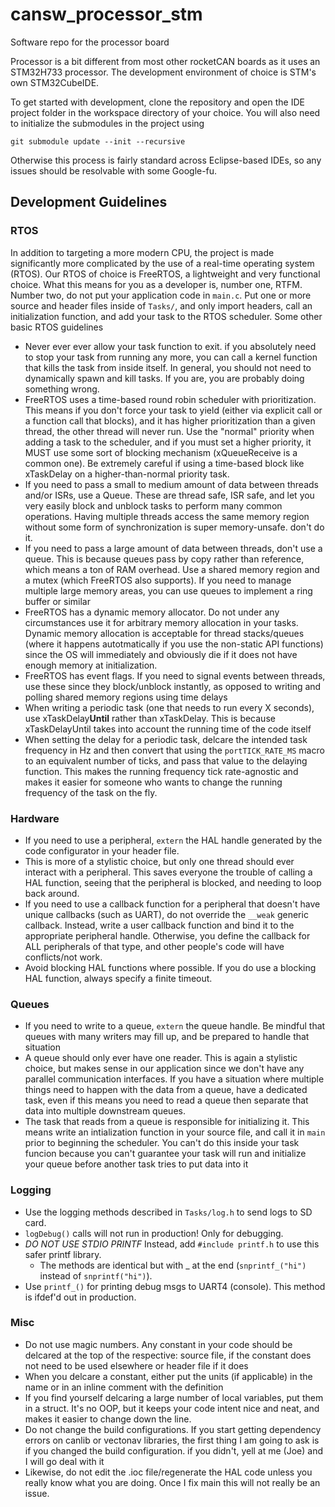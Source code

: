 # cansw_processor_stm

Software repo for the processor board

Processor is a bit different from most other rocketCAN boards as it uses an STM32H733 processor. The development environment of choice is STM's own STM32CubeIDE.

To get started with development, clone the repository and open the IDE project folder in the workspace directory of your choice. You will also need to initialize the submodules in the project using 

`git submodule update --init --recursive`

Otherwise this process is fairly standard across Eclipse-based IDEs, so any issues should be resolvable with some Google-fu.

## Development Guidelines

### RTOS
In addition to targeting a more modern CPU, the project is made significantly more complicated by the use of a real-time operating system (RTOS). Our RTOS of choice is FreeRTOS, a lightweight and very functional choice. What this means for you as a developer is, number one, RTFM. Number two, do not put your application code in ```main.c```. Put one or more source and header files inside of ```Tasks/```, and only import headers, call an initialization function, and add your task to the RTOS scheduler. Some other basic RTOS guidelines
- Never ever ever allow your task function to exit. if you absolutely need to stop your task from running any more, you can call a kernel function that kills the task from inside itself. In general, you should not need to dynamically spawn and kill tasks. If you are, you are probably doing something wrong.
- FreeRTOS uses a time-based round robin scheduler with prioritization. This means if you don't force your task to yield (either via explicit call or a function call that blocks), and it has higher prioritization than a given thread, the other thread will never run. Use the "normal" priority when adding a task to the scheduler, and if you must set a higher priority, it MUST use some sort of blocking mechanism (xQueueReceive is a common one). Be extremely careful if using a time-based block like xTaskDelay on a higher-than-normal priority task.
- If you need to pass a small to medium amount of data between threads and/or ISRs, use a Queue. These are thread safe, ISR safe, and let you very easily block and unblock tasks to perform many common operations. Having multiple threads access the same memory region without some form of synchronization is super memory-unsafe. don't do it.
- If you need to pass a large amount of data between threads, don't use a queue. This is because queues pass by copy rather than reference, which means a ton of RAM overhead. Use a shared memory region and a mutex (which FreeRTOS also supports). If you need to manage multiple large memory areas, you can use queues to implement a ring buffer or similar
- FreeRTOS has a dynamic memory allocator. Do not under any circumstances use it for arbitrary memory allocation in your tasks. Dynamic memory allocation is acceptable for thread stacks/queues (where it happens autotmatically if you use the non-static API functions) since the OS will immediately and obviously die if it does not have enough memory at initialization.
- FreeRTOS has event flags. If you need to signal events between threads, use these since they block/unblock instantly, as opposed to writing and polling shared memory regions using time delays
- When writing a periodic task (one that needs to run every X seconds), use xTaskDelay**Until** rather than xTaskDelay. This is because xTaskDelayUntil takes into account the running time of the code itself
- When setting the delay for a periodic task, delcare the intended task frequency in Hz and then convert that using the ```portTICK_RATE_MS``` macro to an equivalent number of ticks, and pass that value to the delaying function. This makes the running frequency tick rate-agnostic and makes it easier for someone who wants to change the running frequency of the task on the fly.

### Hardware
- If you need to use a peripheral, ```extern``` the HAL handle generated by the code configurator in your header file.
- This is more of a stylistic choice, but only one thread should ever interact with a peripheral. This saves everyone the trouble of calling a HAL function, seeing that the peripheral is blocked, and needing to loop back around.
- If you need to use a callback function for a peripheral that doesn't have unique callbacks (such as UART), do not override the ```__weak``` generic callback. Instead, write a user callback function and bind it to the appropriate peripheral handle. Otherwise, you define the callback for ALL peripherals of that type, and other people's code will have conflicts/not work.
- Avoid blocking HAL functions where possible. If you do use a blocking HAL function, always specify a finite timeout.

### Queues
- If you need to write to a queue, ```extern``` the queue handle. Be mindful that queues with many writers may fill up, and be prepared to handle that situation
- A queue should only ever have one reader. This is again a stylistic choice, but makes sense in our application since we don't have any parallel communication interfaces. If you have a situation where multiple things need to happen with the data from a queue, have a dedicated task, even if this means you need to read a queue then separate that data into multiple downstream queues.
- The task that reads from a queue is responsible for initializing it. This means write an intialization function in your source file, and call it in ```main``` prior to beginning the scheduler. You can't do this inside your task funcion because you can't guarantee your task will run and initialize your queue before another task tries to put data into it

### Logging
- Use the logging methods described in `Tasks/log.h` to send logs to SD card.
- `logDebug()` calls will not run in production! Only for debugging.
- *DO NOT USE STDIO PRINTF* Instead, add `#include printf.h` to use this safer printf library.
  - The methods are identical but with _ at the end (`snprintf_("hi")` instead of `snprintf("hi")`).
- Use `printf_()` for printing debug msgs to UART4 (console). This method is ifdef'd out in production.

### Misc
- Do not use magic numbers. Any constant in your code should be delcared at the top of the respective: source file, if the constant does not need to be used elsewhere or header file if it does
- When you delcare a constant, either put the units (if applicable) in the name or in an inline comment with the definition
- If you find yourself delcaring a large number of local variables, put them in a struct. It's no OOP, but it keeps your code intent nice and neat, and makes it easier to change down the line.
- Do not change the build configurations. If you start getting dependency errors on canlib or vectonav libraries, the first thing I am going to ask is if you changed the build configuration. if you didn't, yell at me (Joe) and I will go deal with it
- Likewise, do not edit the .ioc file/regenerate the HAL code unless you really know what you are doing. Once I fix main this will not really be an issue.
